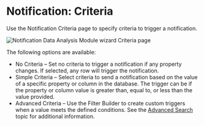 # Notification: Criteria

Use the Notification Criteria page to specify criteria to trigger a notification.

![Notification Data Analysis Module wizard Criteria page](/img/product_docs/accessanalyzer/accessanalyzer/enterpriseauditor/admin/datacollector/ewsmailbox/criteria.png)

The following options are available:

- No Criteria – Set no criteria to trigger a notification if any property changes. If selected, any row will trigger the notification.
- Simple Criteria – Select criteria to send a notification based on the value of a specific property or column in the database. The trigger can be if the property or column value is greater than, equal to, or less than the value provided.
- Advanced Criteria – Use the Filter Builder to create custom triggers when a value meets the defined conditions. See the [Advanced Search](/docs/accessanalyzer/accessanalyzer/enterpriseauditor/admin/navigate/datagrid.md#Advanced-Search) topic for additional information.
